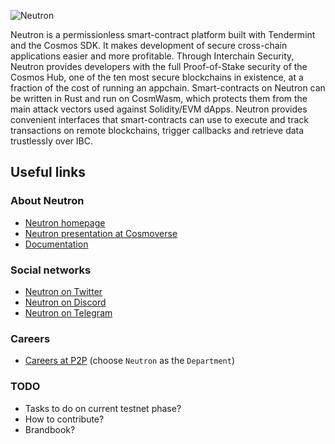 ![Neutron](https://github.com/neutron-org/neutron-docs/blob/1db1e92098c915ae8ad4defc0bd30ef549175201/static/img/neutron_wide_logo.png)

Neutron is a permissionless smart-contract platform built with Tendermint and the Cosmos SDK. It makes development of secure cross-chain applications easier and more profitable. Through Interchain Security, Neutron provides developers with the full Proof-of-Stake security of the Cosmos Hub, one of the ten most secure blockchains in existence, at a fraction of the cost of running an appchain. Smart-contracts on Neutron can be written in Rust and run on CosmWasm, which protects them from the main attack vectors used against Solidity/EVM dApps. Neutron provides convenient interfaces that smart-contracts can use to execute and track transactions on remote blockchains, trigger callbacks and retrieve data trustlessly over IBC.

## Useful links

### About Neutron

- [Neutron homepage](https://neutron.org/)
- [Neutron presentation at Cosmoverse](https://youtu.be/Z2ZBKo9-iRs?t=20080)
- [Documentation](https://docs.neutron.org/)

### Social networks

- [Neutron on Twitter](https://twitter.com/Neutron_org)
- [Neutron on Discord](https://discord.gg/64qU7y7G)
- [Neutron on Telegram](https://t.me/neutron_community)

### Careers

- [Careers at P2P](https://apply.workable.com/p2p/) (choose `Neutron` as the `Department`)

### TODO

- Tasks to do on current testnet phase?
- How to contribute?
- Brandbook?